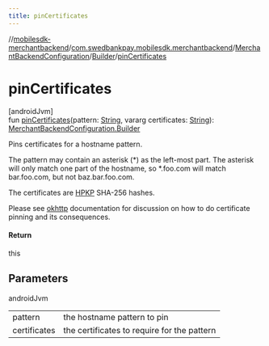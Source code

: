 ```yaml
---
title: pinCertificates
---
```

//[mobilesdk-merchantbackend](../../../../index.html)/[com.swedbankpay.mobilesdk.merchantbackend](../../index.html)/[MerchantBackendConfiguration](../index.html)/[Builder](index.html)/[pinCertificates](pin-certificates.html)



# pinCertificates



[androidJvm]\
fun [pinCertificates](pin-certificates.html)(pattern: [String](https://kotlinlang.org/api/latest/jvm/stdlib/kotlin/-string/index.html), vararg certificates: [String](https://kotlinlang.org/api/latest/jvm/stdlib/kotlin/-string/index.html)): [MerchantBackendConfiguration.Builder](index.html)



Pins certificates for a hostname pattern.



The pattern may contain an asterisk (*) as the left-most part. The asterisk will only match one part of the hostname, so *.foo.com will match bar.foo.com, but not baz.bar.foo.com.



The certificates are [HPKP](https://tools.ietf.org/html/rfc7469) SHA-256 hashes.



Please see [okhttp](https://square.github.io/okhttp/3.x/okhttp/okhttp3/CertificatePinner.html) documentation for discussion on how to do certificate pinning and its consequences.



#### Return



this



## Parameters


androidJvm

| | |
|---|---|
| pattern | the hostname pattern to pin |
| certificates | the certificates to require for the pattern |




